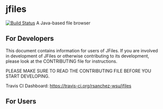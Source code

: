 # jfiles
[![Build Status](https://travis-ci.org/rsanchez-wsu/jfiles.png)](https://travis-ci.org/rsanchez-wsu/jfiles)
A Java-based file browser

For Developers
--------------
This document contains information for users of JFiles.  If you are involved in
development of JFiles or otherwise contributing to its development, please look
at the CONTRIBUTING file for instructions.

PLEASE MAKE SURE TO READ THE CONTRIBUTING FILE BEFORE YOU START DEVELOPING.

Travis CI Dashboard: https://travis-ci.org/rsanchez-wsu/jfiles

For Users
---------
